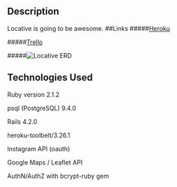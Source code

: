 ## Description
Locative is going to be awesome.
##Links
#####[Heroku](https://)

#####[Trello](https://trello.com/b/nl75bVQK/locative)

#####![Locative ERD](http://i.imgur.com/Y4o4Ob4.jpg)


## Technologies Used

Ruby version 2.1.2

psql (PostgreSQL) 9.4.0

Rails 4.2.0

heroku-toolbelt/3.26.1

Instagram API (oauth)

Google Maps / Leaflet API

AuthN/AuthZ with bcrypt-ruby gem


